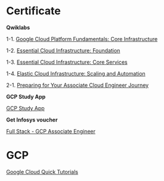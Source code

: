 # Certificate

**Qwiklabs**

1-1. [Google Cloud Platform Fundamentals: Core Infrastructure](https://www.cloudskillsboost.google/course_sessions/1685039/documents/63801)

1-2. [Essential Cloud Infrastructure: Foundation](https://www.cloudskillsboost.google/course_sessions/1685038/documents/314322)

1-3. [Essential Cloud Infrastructure: Core Services](https://www.cloudskillsboost.google/course_sessions/1685040/documents/314453)

1-4. [Elastic Cloud Infrastructure: Scaling and Automation](https://www.cloudskillsboost.google/course_sessions/1831826/documents/338542)

2-1. [Preparing for Your Associate Cloud Engineer Journey](https://www.cloudskillsboost.google/course_templates/77)

**GCP Study App**

[GCP Study App](https://gcp-study-app.dt.r.appspot.com/category/associate_cloud_engineer/study)

**Get Infosys voucher**

[Full Stack - GCP Associate Engineer](https://lex.infosysapps.com/web/en/app/toc/lex_auth_013153194786381824537/overview)

# GCP

[Google Cloud Quick Tutorials](https://www.youtube.com/playlist?list=PLuJRcdtonlDAN73rZsRk_eiJ0NU9h1Cms)
